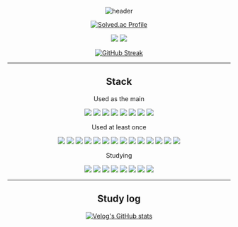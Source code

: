 

<!--
**gcw9438/gcw9438** is a ✨ _special_ ✨ repository because its `README.md` (this file) appears on your GitHub profile.

Here are some ideas to get you started:

- 🔭 I’m currently working on ...
- 🌱 I’m currently learning ...
- 👯 I’m looking to collaborate on ...
- 🤔 I’m looking for help with ...
- 💬 Ask me about ...
- 📫 How to reach me: ...
- 😄 Pronouns: ...
- ⚡ Fun fact: ...
-->
<div align="center"> 



![header](https://capsule-render.vercel.app/api?type=waving&color=24283b&height=300&section=header&text=Welcome%20to%20Chanwook's%20GitHub&fontSize=30&fontColor=ffffff&fontAlign=70&animation=fadeIn)


[![Solved.ac Profile](http://mazassumnida.wtf/api/v2/generate_badge?boj=gcw9438)](https://solved.ac/profile/gcw9438)




<img src="https://github-readme-stats.vercel.app/api?username=gcw9438&theme=tokyonight&show_icons=true"/>
<img src="https://github-readme-stats.vercel.app/api/top-langs/?username=gcw9438&exclude_repo=dkssud8150.github.io&layout=compact&theme=tokyonight" />


<!-- github-profile-3d-contrib pos-->

[![GitHub Streak](https://github-readme-streak-stats.herokuapp.com/?user=gcw9438&theme=tokyonight)](https://git.io/streak-stats) 

---
## Stack
  
Used as the main

<img src="https://img.shields.io/badge/JAVA-007396?style=for-the-badge&logo=Java&logoColor=white">
<img src="https://img.shields.io/badge/Python-3776AB?style=for-the-badge&logo=Python&logoColor=white">
<img src="https://img.shields.io/badge/JavaScript-F7DF1E?style=for-the-badge&logo=JavaScript&logoColor=white">
<img src="https://img.shields.io/badge/HTML5-E34F26?style=for-the-badge&logo=HTML5&logoColor=white">
<img src="https://img.shields.io/badge/MySQL-4479A1?style=for-the-badge&logo=MySQL&logoColor=white">
<img src="https://img.shields.io/badge/Node.js-339933?style=for-the-badge&logo=Node.js&logoColor=white">
<img src="https://img.shields.io/badge/Express-000000?style=for-the-badge&logo=Express&logoColor=white"/>
<img src="https://img.shields.io/badge/PyQt-41CD52?style=for-the-badge&logo=Qt&logoColor=white"/>

Used at least once

<img src="https://img.shields.io/badge/C-A8B9CC?style=for-the-badge&logo=C&logoColor=white"/>
<img src="https://img.shields.io/badge/C Sharp-239120?style=for-the-badge&logo=C Sharp&logoColor=white"/>
<img src="https://img.shields.io/badge/PHP-777BB4?style=for-the-badge&logo=PHP&logoColor=white"/>
<img src="https://img.shields.io/badge/.NET-512BD4?style=for-the-badge&logo=.NET&logoColor=white"/>
<img src="https://img.shields.io/badge/OpenCV-5C3EE8?style=for-the-badge&logo=OpenCV&logoColor=white"/>
<img src="https://img.shields.io/badge/pandas-150458?style=for-the-badge&logo=pandas&logoColor=white"/>
<img src="https://img.shields.io/badge/Numpy-013243?style=for-the-badge&logo=NumPy&logoColor=white"/>
<img src="https://img.shields.io/badge/NGINX-009639?style=for-the-badge&logo=NGINX&logoColor=white"/>
<img src="https://img.shields.io/badge/Apache-D22128?style=for-the-badge&logo=Apache&logoColor=white"/>
<img src="https://img.shields.io/badge/Apache Tomcat-F8DC75?style=for-the-badge&logo=Apache Tomcat&logoColor=white"/>
<img src="https://img.shields.io/badge/Dart-0175C2?style=for-the-badge&logo=Dart&logoColor=white"/>
<img src="https://img.shields.io/badge/Flutter-02569B?style=for-the-badge&logo=Flutter&logoColor=white"/>
<img src="https://img.shields.io/badge/Linux-FCC624?style=for-the-badge&logo=Linux&logoColor=white"/>
<img src="https://img.shields.io/badge/Ubuntu-E95420?style=for-the-badge&logo=Ubuntu&logoColor=white"/>

Studying

<img src="https://img.shields.io/badge/C++-00599C?style=for-the-badge&logo=C++&logoColor=white"/>
<img src="https://img.shields.io/badge/TypeScript-3178C6?style=for-the-badge&logo=TypeScript&logoColor=white"/>
<img src="https://img.shields.io/badge/Spring-6DB33F?style=for-the-badge&logo=Spring&logoColor=white">
<img src="https://img.shields.io/badge/Spring Boot-6DB33F?style=for-the-badge&logo=Spring Boot&logoColor=white">
<img src="https://img.shields.io/badge/React-61DAFB?style=for-the-badge&logo=React&logoColor=white"> 
<img src="https://img.shields.io/badge/Next.js-000000?style=for-the-badge&logo=Next.js&logoColor=white"> 
<img src="https://img.shields.io/badge/MongoDB-47A248?style=for-the-badge&logo=MongoDB&logoColor=white">
<img src="https://img.shields.io/badge/TensorFlow-FF6F00?style=for-the-badge&logo=TensorFlow&logoColor=white"/>

---


## Study log
[![Velog's GitHub stats](https://velog-readme-stats.vercel.app/api?name=gcw9438&color=dark)](https://velog.io/@gcw9438)
</div>
